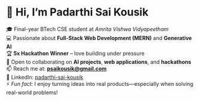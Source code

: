 # 👋 Hi, I’m **Padarthi Sai Kousik**

🎓 Final-year BTech CSE student at *Amrita Vishwa Vidyapeetham*  
💻 Passionate about **Full-Stack Web Development (MERN)** and **Generative AI**  
🏆 **5x Hackathon Winner** – love building under pressure  
🤝 Open to collaborating on **AI projects**, **web applications**, and **hackathons**  
📫 Reach me at: **psaikousik@gmail.com**  
🔗 LinkedIn: [padarthi-sai-kousik](https://www.linkedin.com/in/padarthi-sai-kousik)  
⚡ *Fun fact:* I enjoy turning ideas into real products—especially when solving real-world problems!
